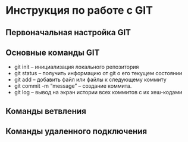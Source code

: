 # Инструкция по работе с GIT

## Первоначальная настройка GIT

## Основные команды GIT

* git init – инициализация локального репозитория
* git status – получить информацию от git о его текущем состоянии
* git add – добавить файл или файлы к следующему коммиту
* git commit -m “message” – создание коммита.
* git log – вывод на экран истории всех коммитов с их хеш-кодами

## Команды ветвления

## Команды удаленного подключения

